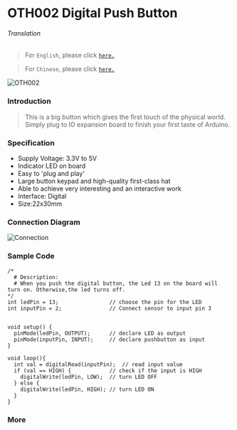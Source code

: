 # OTH002 Digital Push Button

###### Translation

> For `English`, please click [`here.`](https://github.com/FizzyStudio/OTH002-Digital-Push-Button/blob/master/README.md)

> For `Chinese`, please click [`here.`](https://github.com/FizzyStudio/OTH002-Digital-Push-Button/blob/master/README_cn.md)

![](https://github.com/FizzyStudio/OTH002-Digital-Push-Button/blob/master/pic/OTH002.JPG "OTH002") 

### Introduction

> This is a big button which gives the first touch of the physical world. Simply plug to IO expansion board to finish your first taste of Arduino. 

### Specification

* Supply Voltage: 3.3V to 5V
* Indicator LED on board
* Easy to 'plug and play'
* Large button keypad and high-quality first-class hat
* Able to achieve very interesting and an interactive work
* Interface: Digital
* Size:22x30mm

### Connection Diagram

![](https://github.com/FizzyStudio/OTH002-Digital-Push-Button/blob/master/pic/OTH002_Diagram.png "Connection") 

### Sample Code

    /*
      # Description:
      # When you push the digital button, the Led 13 on the board will turn on. Otherwise,the led turns off.
    */
    int ledPin = 13;                // choose the pin for the LED
    int inputPin = 2;               // Connect sensor to input pin 3 
    
    
    void setup() {
      pinMode(ledPin, OUTPUT);      // declare LED as output
      pinMode(inputPin, INPUT);     // declare pushbutton as input
    }
    
    void loop(){
      int val = digitalRead(inputPin);  // read input value
      if (val == HIGH) {            // check if the input is HIGH
        digitalWrite(ledPin, LOW);  // turn LED OFF
      } else {
        digitalWrite(ledPin, HIGH); // turn LED ON
      }
    }

### More

